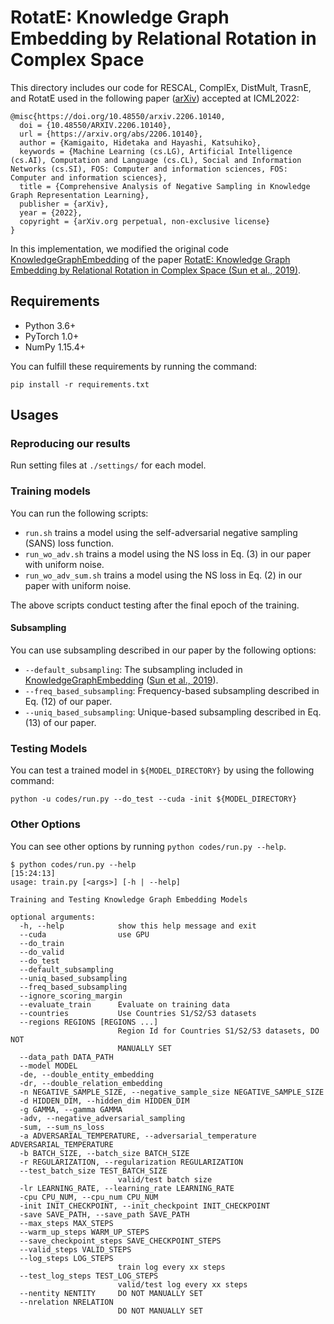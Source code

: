 
# RotatE: Knowledge Graph Embedding by Relational Rotation in Complex Space

This directory includes our code for RESCAL, ComplEx, DistMult, TrasnE, and RotatE used in the following paper \([arXiv](https://arxiv.org/abs/2206.10140)\) accepted at ICML2022:
```
@misc{https://doi.org/10.48550/arxiv.2206.10140,
  doi = {10.48550/ARXIV.2206.10140},
  url = {https://arxiv.org/abs/2206.10140},
  author = {Kamigaito, Hidetaka and Hayashi, Katsuhiko},
  keywords = {Machine Learning (cs.LG), Artificial Intelligence (cs.AI), Computation and Language (cs.CL), Social and Information Networks (cs.SI), FOS: Computer and information sciences, FOS: Computer and information sciences},
  title = {Comprehensive Analysis of Negative Sampling in Knowledge Graph Representation Learning},
  publisher = {arXiv},
  year = {2022},
  copyright = {arXiv.org perpetual, non-exclusive license}
}
```
In this implementation, we modified the original code [KnowledgeGraphEmbedding](https://github.com/DeepGraphLearning/KnowledgeGraphEmbedding.git) of the paper [RotatE: Knowledge Graph Embedding by Relational Rotation in Complex Space \(Sun et al., 2019\)](https://openreview.net/forum?id=HkgEQnRqYQ).

## Requirements

- Python 3.6+
- PyTorch 1.0+
- NumPy 1.15.4+

You can fulfill these requirements by running the command:
```
pip install -r requirements.txt
```

## Usages

### Reproducing our results

Run setting files at `./settings/` for each model.

### Training models

You can run the following scripts:
- `run.sh` trains a model using the self-adversarial negative sampling (SANS) loss function.
- `run_wo_adv.sh` trains a model using the NS loss in Eq. (3) in our paper with uniform noise.
- `run_wo_adv_sum.sh` trains a model using the NS loss in Eq. (2) in our paper with uniform noise.

The above scripts conduct testing after the final epoch of the training.

#### Subsampling

You can use subsampling described in our paper by the following options:
- `--default_subsampling`: The subsampling included in [KnowledgeGraphEmbedding](https://github.com/DeepGraphLearning/KnowledgeGraphEmbedding.git) \([Sun et al., 2019](https://openreview.net/forum?id=HkgEQnRqYQ)\).
- `--freq_based_subsampling`: Frequency-based subsampling described in Eq. (12) of our paper.
- `--uniq_based_subsampling`: Unique-based subsampling described in Eq. (13) of our paper.

### Testing Models

You can test a trained model in `${MODEL_DIRECTORY}` by using the following command:
```
python -u codes/run.py --do_test --cuda -init ${MODEL_DIRECTORY}
```

### Other Options

You can see other options by running `python codes/run.py --help`.

```
$ python codes/run.py --help                                                                                                                                                                       [15:24:13]
usage: train.py [<args>] [-h | --help]

Training and Testing Knowledge Graph Embedding Models

optional arguments:
  -h, --help            show this help message and exit
  --cuda                use GPU
  --do_train
  --do_valid
  --do_test
  --default_subsampling
  --uniq_based_subsampling
  --freq_based_subsampling
  --ignore_scoring_margin
  --evaluate_train      Evaluate on training data
  --countries           Use Countries S1/S2/S3 datasets
  --regions REGIONS [REGIONS ...]
                        Region Id for Countries S1/S2/S3 datasets, DO NOT
                        MANUALLY SET
  --data_path DATA_PATH
  --model MODEL
  -de, --double_entity_embedding
  -dr, --double_relation_embedding
  -n NEGATIVE_SAMPLE_SIZE, --negative_sample_size NEGATIVE_SAMPLE_SIZE
  -d HIDDEN_DIM, --hidden_dim HIDDEN_DIM
  -g GAMMA, --gamma GAMMA
  -adv, --negative_adversarial_sampling
  -sum, --sum_ns_loss
  -a ADVERSARIAL_TEMPERATURE, --adversarial_temperature ADVERSARIAL_TEMPERATURE
  -b BATCH_SIZE, --batch_size BATCH_SIZE
  -r REGULARIZATION, --regularization REGULARIZATION
  --test_batch_size TEST_BATCH_SIZE
                        valid/test batch size
  -lr LEARNING_RATE, --learning_rate LEARNING_RATE
  -cpu CPU_NUM, --cpu_num CPU_NUM
  -init INIT_CHECKPOINT, --init_checkpoint INIT_CHECKPOINT
  -save SAVE_PATH, --save_path SAVE_PATH
  --max_steps MAX_STEPS
  --warm_up_steps WARM_UP_STEPS
  --save_checkpoint_steps SAVE_CHECKPOINT_STEPS
  --valid_steps VALID_STEPS
  --log_steps LOG_STEPS
                        train log every xx steps
  --test_log_steps TEST_LOG_STEPS
                        valid/test log every xx steps
  --nentity NENTITY     DO NOT MANUALLY SET
  --nrelation NRELATION
                        DO NOT MANUALLY SET
```
